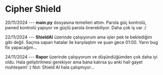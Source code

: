 # Cipher Shield
20/11/2024 --- **main.py** dosyasına temelleri attım. Parola güç kontrolü, pwned kontrolü yapıyor ve güçlü parola önerebiliyor.
Daha çok iş var :/

22/11/2024 --- **ShieldAI** üzerinde çalışıyorum ama işler pek te beklediğim gibi değil. Saçma sapan hatalar ile karşılaştım ve şuan gece 01:00. Yarın bug fix yapacağım...

24/11/2024 --- **Rapor** üzerinde çalışıyorum ve düşündüğümden çok daha iyi oldu. Hala geliştirilmesi gerekiyor ama bana kalırsa şu anki hali gayet muhteşem! :)
Not: Shield AI hala çalışmıyor...
